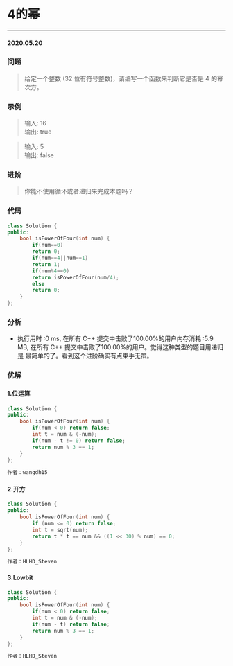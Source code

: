 # 4的幂
***
#### 2020.05.20

### 问题
>给定一个整数 (32 位有符号整数)，请编写一个函数来判断它是否是 4 的幂次方。     

### 示例
>输入: 16                                   
输出: true                        

>输入: 5                            
输出: false           

### 进阶
>你能不使用循环或者递归来完成本题吗？         

### 代码
```c++
class Solution {
public:
    bool isPowerOfFour(int num) {
        if(num==0)
        return 0;
        if(num==4||num==1)
        return 1;
        if(num%4==0)
        return isPowerOfFour(num/4);
        else
        return 0;
    }
};
```

### 分析
 - 执行用时 :0 ms, 在所有 C++ 提交中击败了100.00%的用户内存消耗 :5.9 MB, 在所有 C++ 提交中击败了100.00%的用户。觉得这种类型的题目用递归是
   最简单的了。看到这个进阶确实有点束手无策。
   
### 优解
#### 1.位运算
```c++
class Solution {
public:
    bool isPowerOfFour(int num) {
        if(num < 0) return false;
        int t = num & (-num);
        if(num - t != 0) return false;
        return num % 3 == 1;
    }
};

作者：wangdh15
```

#### 2.开方
```c++
class Solution {
public:
    bool isPowerOfFour(int num) {
        if (num <= 0) return false;
        int t = sqrt(num);
        return t * t == num && ((1 << 30) % num) == 0;
    }
};

作者：HLHD_Steven
```

#### 3.Lowbit
```c++
class Solution {
public:
    bool isPowerOfFour(int num) {
        if(num < 0) return false;
        int t = num & (-num);
        if(num - t) return false;
        return num % 3 == 1;
    }
};

作者：HLHD_Steven
```
